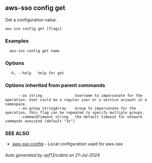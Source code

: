 ## aws-sso config get

Get a configuration value.

```
aws-sso config get [flags]
```

### Examples

```
  aws-sso config get name
```

### Options

```
  -h, --help   help for get
```

### Options inherited from parent commands

```
      --as string               Username to impersonate for the operation. User could be a regular user or a service account in a namespace.
      --as-group stringArray    Group to impersonate for the operation, this flag can be repeated to specify multiple groups.
      --commandTimeout string   the default timeout for network commands executed (default "3s")
```

### SEE ALSO

* [aws-sso config](aws-sso_config.md)	 - Local configuration used for aws-sso

###### Auto generated by spf13/cobra on 21-Jul-2024
